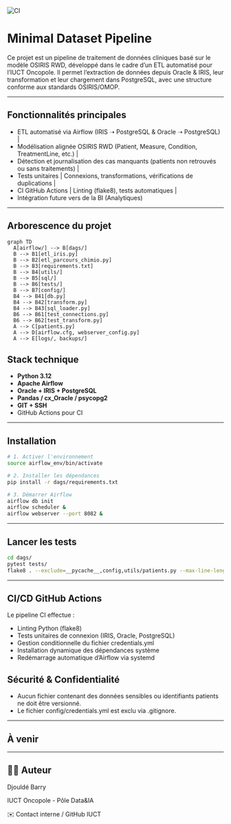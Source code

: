 ![CI](https://github.com/Oncopole-Claudius-Regaud/minimal-dataset/actions/workflows/ci.yml/badge.svg)

#  Minimal Dataset Pipeline
Ce projet est un pipeline de traitement de données cliniques basé sur le modèle OSIRIS RWD, développé dans le cadre d’un ETL automatisé pour l’IUCT Oncopole. Il permet l’extraction de données depuis Oracle & IRIS, leur transformation et leur chargement dans PostgreSQL, avec une structure conforme aux standards OSIRIS/OMOP.

---

##  Fonctionnalités principales

-  ETL automatisé via Airflow (IRIS ➝ PostgreSQL & Oracle ➝ PostgreSQL) |
-  Modélisation alignée OSIRIS RWD (Patient, Measure, Condition, TreatmentLine, etc.) |
-  Détection et journalisation des cas manquants (patients non retrouvés ou sans traitements) |
-  Tests unitaires | Connexions, transformations, vérifications de duplications |
-  CI GitHub Actions | Linting (flake8), tests automatiques |
-  Intégration future vers de la BI (Analytiques)

---

## Arborescence du projet

```mermaid
graph TD
  A[airflow/] --> B[dags/]
  B --> B1[etl_iris.py]
  B --> B2[etl_parcours_chimio.py]
  B --> B3[requirements.txt]
  B --> B4[utils/]
  B --> B5[sql/]
  B --> B6[tests/]
  B --> B7[config/]
  B4 --> B41[db.py]
  B4 --> B42[transform.py]
  B4 --> B43[sql_loader.py]
  B6 --> B61[test_connections.py]
  B6 --> B62[test_transform.py]
  A --> C[patients.py]
  A --> D[airflow.cfg, webserver_config.py]
  A --> E[logs/, backups/]
```

##  Stack technique

-  **Python 3.12**
-  **Apache Airflow**
-  **Oracle + IRIS + PostgreSQL**
-  **Pandas / cx_Oracle / psycopg2**
-  **GIT + SSH**
-  GitHub Actions pour CI

---

##  Installation

```bash
# 1. Activer l'environnement
source airflow_env/bin/activate

# 2. Installer les dépendances
pip install -r dags/requirements.txt

# 3. Démarrer Airflow
airflow db init
airflow scheduler &
airflow webserver --port 8082 &
```
---

##  Lancer les tests
```bash
cd dags/
pytest tests/
flake8 . --exclude=__pycache__,config,utils/patients.py --max-line-length=120
```
---

##  CI/CD GitHub Actions
Le pipeline CI effectue :

- Linting Python (flake8)
- Tests unitaires de connexion (IRIS, Oracle, PostgreSQL)
- Gestion conditionnelle du fichier credentials.yml
- Installation dynamique des dépendances système
-  Redémarrage automatique d’Airflow via systemd

##  Sécurité & Confidentialité

- Aucun fichier contenant des données sensibles ou identifiants patients ne doit être versionné.
- Le fichier config/credentials.yml est exclu via .gitignore.

---

## À venir

---

##  👨‍💻 Auteur

Djouldé Barry

IUCT Oncopole - Pôle Data&IA

✉️ Contact interne / GitHub IUCT

